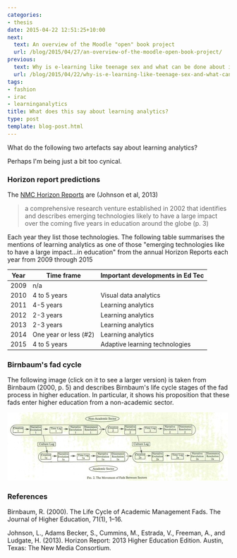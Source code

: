 ```yaml
---
categories:
- thesis
date: 2015-04-22 12:51:25+10:00
next:
  text: An overview of the Moodle "open" book project
  url: /blog/2015/04/27/an-overview-of-the-moodle-open-book-project/
previous:
  text: Why is e-learning like teenage sex and what can be done about it?
  url: /blog/2015/04/22/why-is-e-learning-like-teenage-sex-and-what-can-be-done-about-it/
tags:
- fashion
- irac
- learninganalytics
title: What does this say about learning analytics?
type: post
template: blog-post.html
---
```

What do the following two artefacts say about learning analytics?

Perhaps I'm being just a bit too cynical.

### Horizon report predictions

The [NMC Horizon Reports](http://www.nmc.org/nmc-horizon/) are (Johnson et al, 2013)

> a comprehensive research venture established in 2002 that identifies and describes emerging technologies likely to have a large impact over the coming five years in education around the globe (p. 3)

Each year they list those technologies. The following table summarises the mentions of learning analytics as one of those "emerging technologies like to have a large impact...in education" from the annual Horizon Reports each year from 2009 through 2015

| Year | Time frame | Important developments in Ed Tec |
| --- | --- | --- |
| 2009 | n/a |  |
| 2010 | 4 to 5 years | Visual data analytics |
| 2011 | 4-5 years | Learning analytics |
| 2012 | 2-3 years | Learning analytics |
| 2013 | 2-3 years | Learning analytics |
| 2014 | One year or less (#2) | Learning analytics |
| 2015 | 4 to 5 years | Adaptive learning technologies |

### Birnbaum's fad cycle

The following image (click on it to see a larger version) is taken from Birnbaum (2000, p. 5) and describes Birnbaum's life cycle stages of the fad process in higher education. In particular, it shows his proposition that these fads enter higher education from a non-academic sector.

[![fadCycle](images/17042096908_84fb497ed3.jpg)](https://www.flickr.com/photos/david_jones/17042096908 "fadCycle by David Jones, on Flickr")

### References

Birnbaum, R. (2000). The Life Cycle of Academic Management Fads. The Journal of Higher Education, 71(1), 1–16.

Johnson, L., Adams Becker, S., Cummins, M., Estrada, V., Freeman, A., and Ludgate, H. (2013). Horizon Report: 2013 Higher Education Edition. Austin, Texas: The New Media Consortium.